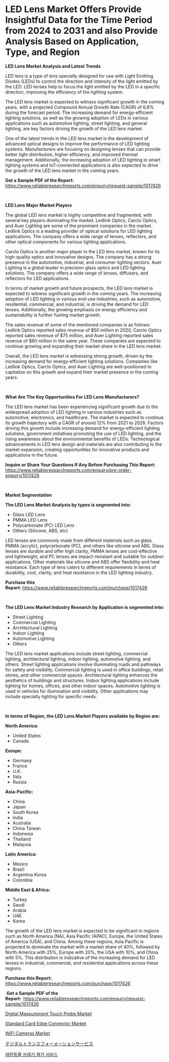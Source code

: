 <p><h1>LED Lens Market Offers Provide Insightful Data for the Time Period from 2024 to 2031 and also Provide Analysis Based on Application, Type, and Region</h1></p><p><strong>LED Lens Market Analysis and Latest Trends</strong></p>
<p><p>LED lens is a type of lens specially designed for use with Light Emitting Diodes (LEDs) to control the direction and intensity of the light emitted by the LED. LED lenses help to focus the light emitted by the LED in a specific direction, improving the efficiency of the lighting system.</p><p>The LED lens market is expected to witness significant growth in the coming years, with a projected Compound Annual Growth Rate (CAGR) of 6.8% during the forecast period. The increasing demand for energy-efficient lighting solutions, as well as the growing adoption of LEDs in various applications such as automotive lighting, street lighting, and general lighting, are key factors driving the growth of the LED lens market.</p><p>One of the latest trends in the LED lens market is the development of advanced optical designs to improve the performance of LED lighting systems. Manufacturers are focusing on designing lenses that can provide better light distribution, higher efficiency, and improved thermal management. Additionally, the increasing adoption of LED lighting in smart lighting systems and IoT-connected applications is also expected to drive the growth of the LED lens market in the coming years.</p></p>
<p><strong>Get a Sample PDF of the Report:&nbsp;</strong> <a href="https://www.reliableresearchreports.com/enquiry/request-sample/1017426">https://www.reliableresearchreports.com/enquiry/request-sample/1017426</a></p>
<p>&nbsp;</p>
<p><strong>LED Lens Major Market Players</strong></p>
<p><p>The global LED lens market is highly competitive and fragmented, with several key players dominating the market. Ledlink Optics, Carclo Optics, and Auer Lighting are some of the prominent companies in the market. Ledlink Optics is a leading provider of optical solutions for LED lighting applications. The company offers a wide range of lenses, reflectors, and other optical components for various lighting applications.</p><p>Carclo Optics is another major player in the LED lens market, known for its high-quality optics and innovative designs. The company has a strong presence in the automotive, industrial, and consumer lighting sectors. Auer Lighting is a global leader in precision glass optics and LED lighting solutions. The company offers a wide range of lenses, diffusers, and reflectors for LED applications.</p><p>In terms of market growth and future prospects, the LED lens market is expected to witness significant growth in the coming years. The increasing adoption of LED lighting in various end-use industries, such as automotive, residential, commercial, and industrial, is driving the demand for LED lenses. Additionally, the growing emphasis on energy efficiency and sustainability is further fueling market growth.</p><p>The sales revenue of some of the mentioned companies is as follows: Ledlink Optics reported sales revenue of $50 million in 2020, Carclo Optics reported sales revenue of $75 million, and Auer Lighting reported sales revenue of $60 million in the same year. These companies are expected to continue growing and expanding their market share in the LED lens market.</p><p>Overall, the LED lens market is witnessing strong growth, driven by the increasing demand for energy-efficient lighting solutions. Companies like Ledlink Optics, Carclo Optics, and Auer Lighting are well-positioned to capitalize on this growth and expand their market presence in the coming years.</p></p>
<p>&nbsp;</p>
<p><strong>What Are The Key Opportunities For LED Lens Manufacturers?</strong></p>
<p><p>The LED lens market has been experiencing significant growth due to the widespread adoption of LED lighting in various industries such as automotive, electronics, and healthcare. The market is expected to continue its growth trajectory with a CAGR of around 12% from 2021 to 2026. Factors driving this growth include increasing demand for energy-efficient lighting solutions, government initiatives promoting the use of LED lighting, and the rising awareness about the environmental benefits of LEDs. Technological advancements in LED lens design and materials are also contributing to the market expansion, creating opportunities for innovative products and applications in the future.</p></p>
<p><strong>Inquire or Share Your Questions If Any Before Purchasing This Report:</strong> <a href="https://www.reliableresearchreports.com/enquiry/pre-order-enquiry/1017426">https://www.reliableresearchreports.com/enquiry/pre-order-enquiry/1017426</a></p>
<p>&nbsp;</p>
<p><strong>Market Segmentation</strong></p>
<p><strong>The LED Lens Market Analysis by types is segmented into:</strong></p>
<p><ul><li>Glass LED Lens</li><li>PMMA LED Lens</li><li>Polycarbonate (PC) LED Lens</li><li>Others (Silicone, ABS, etc)</li></ul></p>
<p><p>LED lenses are commonly made from different materials such as glass, PMMA (acrylic), polycarbonate (PC), and others like silicone and ABS. Glass lenses are durable and offer high clarity, PMMA lenses are cost-effective and lightweight, and PC lenses are impact-resistant and suitable for outdoor applications. Other materials like silicone and ABS offer flexibility and heat resistance. Each type of lens caters to different requirements in terms of durability, cost, clarity, and heat resistance in the LED lighting industry.</p></p>
<p><strong>Purchase this Report:&nbsp;</strong><a href="https://www.reliableresearchreports.com/purchase/1017426">https://www.reliableresearchreports.com/purchase/1017426</a></p>
<p>&nbsp;</p>
<p><strong>The LED Lens Market Industry Research by Application is segmented into:</strong></p>
<p><ul><li>Street Lighting</li><li>Commercial Lighting</li><li>Architectural Lighting</li><li>Indoor Lighting</li><li>Automotive Lighting</li><li>Others</li></ul></p>
<p><p>The LED lens market applications include street lighting, commercial lighting, architectural lighting, indoor lighting, automotive lighting, and others. Street lighting applications involve illuminating roads and pathways for safety and visibility. Commercial lighting is used in office buildings, retail stores, and other commercial spaces. Architectural lighting enhances the aesthetics of buildings and structures. Indoor lighting applications include lighting for homes, offices, and other indoor spaces. Automotive lighting is used in vehicles for illumination and visibility. Other applications may include specialty lighting for specific needs.</p></p>
<p>&nbsp;</p>
<p><strong>In terms of Region, the LED Lens Market Players available by Region are:</strong></p>
<p>
    <p> <strong> North America: </strong>
        <ul>
            <li>United States</li>
            <li>Canada</li>
        </ul>
        </p> 
    <p> <strong> Europe: </strong>
        <ul>
            <li>Germany</li>
            <li>France</li>
            <li>U.K.</li>
            <li>Italy</li>
            <li>Russia</li>
        </ul>
        </p> 
    <p> <strong> Asia-Pacific: </strong>
        <ul>
            <li>China</li>
            <li>Japan</li>
            <li>South Korea</li>
            <li>India</li>
            <li>Australia</li>
            <li>China Taiwan</li>
            <li>Indonesia</li>
            <li>Thailand</li>
            <li>Malaysia</li>
        </ul>
        </p> 
    <p> <strong> Latin America: </strong>
        <ul>
            <li>Mexico</li>
            <li>Brazil</li>
            <li>Argentina Korea</li>
            <li>Colombia</li>
        </ul>
        </p> 
    <p> <strong> Middle East & Africa: </strong>
        <ul>
            <li>Turkey</li>
            <li>Saudi</li>
            <li>Arabia</li>
            <li>UAE</li>
            <li>Korea</li>
        </ul>
    </p>
    </p>
<p><p>The growth of the LED lens market is expected to be significant in regions such as North America (NA), Asia Pacific (APAC), Europe, the United States of America (USA), and China. Among these regions, Asia Pacific is projected to dominate the market with a market share of 40%, followed by North America with 25%, Europe with 20%, the USA with 10%, and China with 5%. This distribution is indicative of the increasing demand for LED lenses in industrial, commercial, and residential applications across these regions.</p></p>
<p><strong>Purchase this Report: </strong><a href="https://www.reliableresearchreports.com/purchase/1017426">https://www.reliableresearchreports.com/purchase/1017426</a></p>
<p>&nbsp;<strong>Get a Sample PDF of the Report:&nbsp;&nbsp;</strong><a href="https://www.reliableresearchreports.com/enquiry/request-sample/1017426">https://www.reliableresearchreports.com/enquiry/request-sample/1017426</a></p>
<p><strong></strong></p>
<p><p><a href="https://medium.com/@shivangi.reportprime/digital-measurement-touch-probe-market-insight-market-trends-growth-forecasted-from-2024-to-2031-ae6771b277f0">Digital Measurement Touch Probe Market</a></p><p><a href="https://medium.com/@darrensipes2023/standard-card-edge-connector-nbsp-market-focuses-on-market-share-size-and-projected-forecast-till-ae2f6d055388">Standard Card Edge Connector Market</a></p><p><a href="https://github.com/bobicer/Market-Research-Report-List-2/blob/main/wifi-cameras-market.md">WiFi Cameras Market</a></p><p><a href="https://medium.com/@rudysimonis2023/%E3%83%87%E3%82%B8%E3%82%BF%E3%83%AB%E5%A4%89%E9%9D%A9%E3%82%B5%E3%83%BC%E3%83%93%E3%82%B9%E5%B8%82%E5%A0%B4%E3%81%AE%E8%A6%8F%E6%A8%A1%E3%81%AF-%E3%82%B0%E3%83%AD%E3%83%BC%E3%83%90%E3%83%AB%E7%94%A3%E6%A5%AD%E3%81%AB%E3%81%8A%E3%81%91%E3%82%8B%E6%9C%80%E9%81%A9%E3%81%AA%E3%83%9E%E3%83%BC%E3%82%B1%E3%83%86%E3%82%A3%E3%83%B3%E3%82%B0%E3%83%81%E3%83%A3%E3%83%8D%E3%83%AB%E3%82%92%E6%98%8E%E3%82%89%E3%81%8B%E3%81%AB%E3%81%97%E3%81%BE%E3%81%99-6202e5815707">デジタルトランスフォーメーションサービス</a></p><p><a href="https://medium.com/@constantinvon/%EB%B0%98%EB%A0%A4%EB%8F%99%EB%AC%BC-%EB%B0%B0%EC%84%A4%EB%AC%BC-%EC%A0%9C%EA%B1%B0-%EC%84%9C%EB%B9%84%EC%8A%A4-%EC%8B%9C%EC%9E%A5-%EA%B7%9C%EB%AA%A8-%EB%B0%8F-%EC%8B%9C%EC%9E%A5-%EB%8F%99%ED%96%A5-2024%EB%85%84%EB%B6%80%ED%84%B0-2031%EB%85%84%EA%B9%8C%EC%A7%80%EC%9D%98-%EC%82%B0%EC%97%85-%EA%B0%9C%EC%9A%94-pet-waste-removal-services-market-size-and-8768fa64a2da">애완동물 쓰레기 제거 서비스</a></p></p>